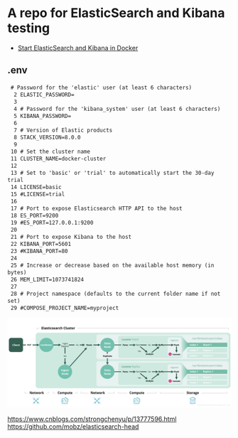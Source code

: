 # A repo for ElasticSearch and Kibana testing

- [Start ElasticSearch and Kibana in Docker](https://www.elastic.co/guide/en/elastic-stack-get-started/current/get-started-stack-docker.html#run-docker-secure)

## .env
```
 # Password for the 'elastic' user (at least 6 characters)
  2 ELASTIC_PASSWORD=
  3 
  4 # Password for the 'kibana_system' user (at least 6 characters)
  5 KIBANA_PASSWORD=
  6 
  7 # Version of Elastic products
  8 STACK_VERSION=8.0.0
  9 
 10 # Set the cluster name
 11 CLUSTER_NAME=docker-cluster
 12 
 13 # Set to 'basic' or 'trial' to automatically start the 30-day trial
 14 LICENSE=basic
 15 #LICENSE=trial
 16 
 17 # Port to expose Elasticsearch HTTP API to the host
 18 ES_PORT=9200
 19 #ES_PORT=127.0.0.1:9200
 20 
 21 # Port to expose Kibana to the host
 22 KIBANA_PORT=5601
 23 #KIBANA_PORT=80
 24 
 25 # Increase or decrease based on the available host memory (in bytes)
 26 MEM_LIMIT=1073741824
 27 
 28 # Project namespace (defaults to the current folder name if not set)
 29 #COMPOSE_PROJECT_NAME=myproject
```

![arch](es-arch.png)

https://www.cnblogs.com/strongchenyu/p/13777596.html
https://github.com/mobz/elasticsearch-head